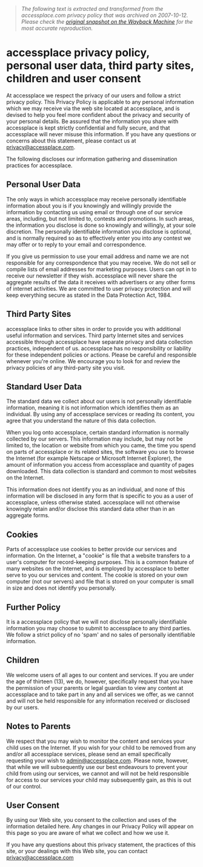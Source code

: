 > *The following text is extracted and transformed from the accessplace.com privacy policy that was archived on 2007-10-12. Please check the [original snapshot on the Wayback Machine](https://web.archive.org/web/20071012235740id_/http%3A//www.accessplace.com/privacy.htm) for the most accurate reproduction.*

# accessplace privacy policy, personal user data, third party sites, children and user consent

At accessplace we respect the privacy of our users and follow a strict privacy policy. This Privacy Policy is applicable to any personal information which we may receive via the web site located at accessplace, and is devised to help you feel more confident about the privacy and security of your personal details. Be assured that the information you share with accessplace is kept strictly confidential and fully secure, and that accessplace will never misuse this information. If you have any questions or concerns about this statement, please contact us at [privacy@accessplace.com](mailto:privacy@accessplace.com).

The following discloses our information gathering and dissemination practices for accessplace. 

## Personal User Data

The only ways in which accessplace may receive personally identifiable information about you is if you knowingly and willingly provide the information by contacting us using email or through one of our service areas, including, but not limited to, contests and promotions. In such areas, the information you disclose is done so knowingly and willingly, at your sole discretion. The personally identifiable information you disclose is optional, and is normally required so as to effectively enter you into any contest we may offer or to reply to your email and correspondence. 

If you give us permission to use your email address and name we are not responsible for any correspondence that you may receive. We do not sell or compile lists of email addresses for marketing purposes. Users can opt in to receive our newsletter if they wish. accessplace will never share the aggregate results of the data it receives with advertisers or any other forms of internet activities. We are committed to user privacy protection and will keep everything secure as stated in the Data Protection Act, 1984. 

## Third Party Sites

accessplace links to other sites in order to provide you with additional useful information and services. Third party Internet sites and services accessible through accessplace have separate privacy and data collection practices, independent of us. accessplace has no responsibility or liability for these independent policies or actions. Please be careful and responsible whenever you're online. We encourage you to look for and review the privacy policies of any third-party site you visit. 

## Standard User Data

The standard data we collect about our users is not personally identifiable information, meaning it is not information which identifies them as an individual. By using any of accessplace services or reading its content, you agree that you understand the nature of this data collection. 

When you log onto accessplace, certain standard information is normally collected by our servers. This information may include, but may not be limited to, the location or website from which you came, the time you spend on parts of accessplace or its related sites, the software you use to browse the Internet (for example Netscape or Microsoft Internet Explorer), the amount of information you access from accessplace and quantity of pages downloaded. This data collection is standard and common to most websites on the Internet. 

This information does not identify you as an individual, and none of this information will be disclosed in any form that is specific to you as a user of accessplace, unless otherwise stated. accessplace will not otherwise knowingly retain and/or disclose this standard data other than in an aggregate forms. 

## Cookies

Parts of accessplace use cookies to better provide our services and information. On the Internet, a "cookie" is file that a website transfers to a user's computer for record-keeping purposes. This is a common feature of many websites on the Internet, and is employed by accessplace to better serve to you our services and content. The cookie is stored on your own computer (not our servers) and file that is stored on your computer is small in size and does not identify you personally. 

## Further Policy

It is a accessplace policy that we will not disclose personally identifiable information you may choose to submit to accessplace to any third parties. We follow a strict policy of no 'spam' and no sales of personally identifiable information. 

## Children

We welcome users of all ages to our content and services. If you are under the age of thirteen (13), we do, however, specifically request that you have the permission of your parents or legal guardian to view any content at accessplace and to take part in any and all services we offer, as we cannot and will not be held responsible for any information received or disclosed by our users.

## Notes to Parents

We respect that you may wish to monitor the content and services your child uses on the Internet. If you wish for your child to be removed from any and/or all accessplace services, please send an email specifically requesting your wish to [admin@accessplace.com](mailto:admin@accessplace.com). Please note, however, that while we will subsequently use our best endeavours to prevent your child from using our services, we cannot and will not be held responsible for access to our services your child may subsequently gain, as this is out of our control. 

## User Consent

By using our Web site, you consent to the collection and uses of the information detailed here. Any changes in our Privacy Policy will appear on this page so you are aware of what we collect and how we use it.

If you have any questions about this privacy statement, the practices of this site, or your dealings with this Web site, you can contact [privacy@accessplace.com](mailto:privacy@accessplace.com)
